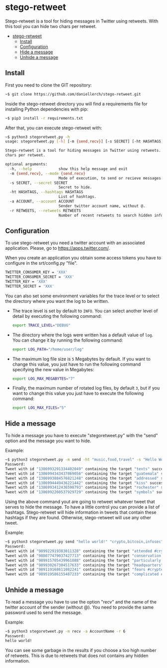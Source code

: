 # stego-retweet

Stego-retweet is a tool for hiding messages in Twitter using retweets. With this tool you can hide two chars per retweet.


- [stego-retweet](#stego-retweet)
  - [Install](#install)
  - [Configuration](#configuration)
  - [Hide a message](#hide-a-message)
  - [Unhide a message](#unhide-a-message)


## Install

First you need to clone the GIT repository:

```bash
~$ git clone https://github.com/daniellerch/stego-retweet.git
```

Inside the stego-retweet directory you will find a requirements file for installing Python dependencies with pip:

```bash
~$ pip3 install -r requirements.txt
```

After that, you can execute stego-retweet with:

```bash
~$ python3 stegoretweet.py -h
usage: stegoretweet.py [-h] [-m {send,recv}] [-s SECRET] [-ht HASHTAGS] [-a ACCOUNT] [-r RETWEETS]

Stego-retweet is a tool for hiding messages in Twitter using retweets. With this tool you can hide two
chars per retweet.

optional arguments:
  -h, --help            show this help message and exit
  -m {send,recv}, --mode {send,recv}
                        Mode of execution, to send or recieve messages.
  -s SECRET, --secret SECRET
                        Secret to hide.
  -ht HASHTAGS, --hashtags HASHTAGS
                        List of hashtags.
  -a ACCOUNT, --account ACCOUNT
                        Sender twitter account name, without @.
  -r RETWEETS, --retweets RETWEETS
                        Number of recent retweets to search hidden information.
```


## Configuration

To use stego-retweet you need a twitter account with an associated application.
Please, go to https://apps.twitter.com/.

When you create an application you obtain some access tokens you have to
configure in the srt/config.py "file".

```bash
TWITTER_CONSUMER_KEY = 'XXX'
TWITTER_CONSUMER_SECRET = 'XXX'
TWITTER_KEY = 'XXX'
TWITTER_SECRET = 'XXX'
```

You can also set some environment variables for the trace level or to select the directory where you want the log to be written.

- The trace level is set by default to `INFO`. You can select another level of detail by executing the following command:

    ```bash
    export TRACE_LEVEL="DEBUG"
    ```
- The directory where the logs were written has a default value of `log`. You can change it by running the following command:

    ```bash
    export LOG_PATH="/home/user/log"
    ```

- The maximum log file size is `5` Megabytes by default. If you want to change this value, you just have to run the following command specifying the new value in Megabytes:

    ```bash
    export LOG_MAX_MEGABYTES="7"
    ```

- Finally, the maximum number of rotated log files, by default `3`, but if you want to change this value you just have to execute the following command:

    ```bash
    export LOG_MAX_FILES="5"
    ```

## Hide a message

To hide a message you have to execute "stegoretweet.py" with the "send" option and the message you want to hide.

Example:

```bash
~$ python3 stegoretweet.py -m send -ht "music,food,travel" -s "Hello World!"
Password: 
Tweet with id "1386993291334402049" containing the target "texts" successfully retweeted!
Tweet with id "1386994343437869056" containing the target "guatemala" successfully retweeted!
Tweet with id "1386993884576821248" containing the target "addressed" successfully retweeted!
Tweet with id "1386994449436221442" containing the target "kiss" successfully retweeted!
Tweet with id "1386993412436598793" containing the target "rochester" successfully retweeted!
Tweet with id "1386992260537929729" containing the target "symbols" successfully retweeted!
```

Using the above command yout are going to retweet whatever tweet that serves to hide the message. To have a little control you can provide a list of hashtags. Stego-retweet will hide information in tweets that contain these hashtags if they are found. Otherwise, stego-retweet will use any other tweet.


Example:
```bash
~$ python3 stegoretweet.py send "hello world!" "crypto,bitcoin,infosec"
Password:
Tweet with id "989922919383011328" containing the target "attended #crypto" successfully retweeted!
Tweet with id "988077479037427713" containing the target "conservation #bitcoin" successfully retweeted!
Tweet with id "989915705439961088" containing the target "particularly #crypto" successfully retweeted!
Tweet with id "989930267304517633" containing the target "headquarters" successfully retweeted!
Tweet with id "989119168611082241" containing the target "fears #crypto" successfully retweeted!
Tweet with id "989519586155487233" containing the target "complicated #bitcoin" successfully retweeted!
```

## Unhide a message

To read a message you have to use the option "recv" and the name of the twitter account of the sender (without @). You need to provide the same password used to send the message.

Example:
```bash
~$ python3 stegoretweet.py -m recv -a AccountName -r 6
Password: 
hello world!
```

You can see some garbage in the results if you choose a too high number of retweets. This is due to retweets that does not contains any hidden information.
